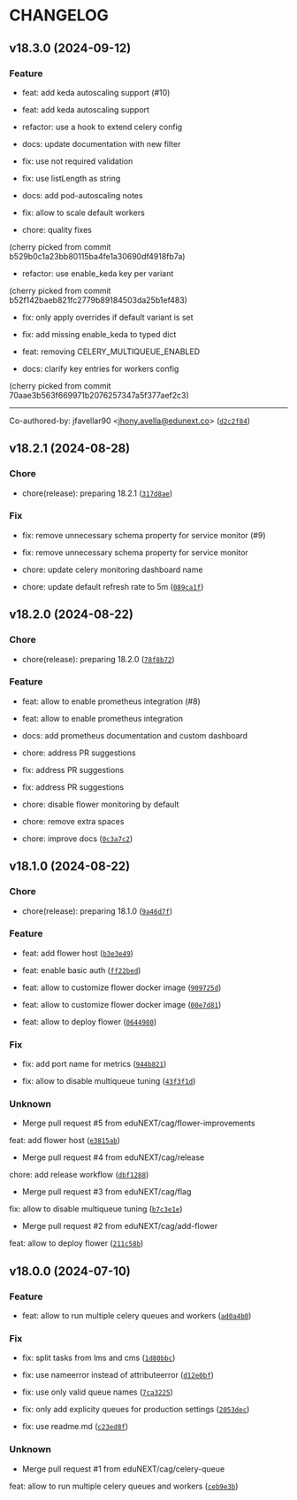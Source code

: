 # CHANGELOG

## v18.3.0 (2024-09-12)

### Feature

* feat: add keda autoscaling support (#10)

* feat: add keda autoscaling support

* refactor: use a hook to extend celery config

* docs: update documentation with new filter

* fix: use not required validation

* fix: use listLength as string

* docs: add pod-autoscaling notes

* fix: allow to scale default workers

* chore: quality fixes

(cherry picked from commit b529b0c1a23bb80115ba4fe1a30690df4918fb7a)

* refactor: use enable_keda key per variant

(cherry picked from commit b52f142baeb821fc2779b89184503da25b1ef483)

* fix: only apply overrides if default variant is set

* fix: add missing enable_keda to typed dict

* feat: removing CELERY_MULTIQUEUE_ENABLED

* docs: clarify key entries for workers config

(cherry picked from commit 70aae3b563f669971b2076257347a5f377aef2c3)

---------

Co-authored-by: jfavellar90 &lt;jhony.avella@edunext.co&gt; ([`d2c2f84`](https://github.com/eduNEXT/tutor-contrib-celery/commit/d2c2f846e88e92774bffe7de113df903ed794872))

## v18.2.1 (2024-08-28)

### Chore

* chore(release): preparing 18.2.1 ([`317d8ae`](https://github.com/eduNEXT/tutor-contrib-celery/commit/317d8aeb1350e9bb433e52681bd45c4ae06e8651))

### Fix

* fix: remove unnecessary schema property for service monitor (#9)

* fix: remove unnecessary schema property for service monitor

* chore: update celery monitoring dashboard name

* chore: update default refresh rate to 5m ([`089ca1f`](https://github.com/eduNEXT/tutor-contrib-celery/commit/089ca1fcd429a4258738868656dbe756c0758817))

## v18.2.0 (2024-08-22)

### Chore

* chore(release): preparing 18.2.0 ([`78f8b72`](https://github.com/eduNEXT/tutor-contrib-celery/commit/78f8b72e451730af65e15d72df4152b11ce8fab8))

### Feature

* feat: allow to enable prometheus integration (#8)

* feat: allow to enable prometheus integration

* docs: add prometheus documentation and custom dashboard

* chore: address PR suggestions

* fix: address PR suggestions

* fix: address PR suggestions

* chore: disable flower monitoring by default

* chore: remove extra spaces

* chore: improve docs ([`0c3a7c2`](https://github.com/eduNEXT/tutor-contrib-celery/commit/0c3a7c2df2965e64dee9df4562b65697e1a53950))

## v18.1.0 (2024-08-22)

### Chore

* chore(release): preparing 18.1.0 ([`9a46d7f`](https://github.com/eduNEXT/tutor-contrib-celery/commit/9a46d7f9c30979566f33d54e12fa97a19770b49b))

### Feature

* feat: add flower host ([`b3e3e49`](https://github.com/eduNEXT/tutor-contrib-celery/commit/b3e3e4952a6e32a06be6a8930f7af98d05994091))

* feat: enable basic auth ([`ff22bed`](https://github.com/eduNEXT/tutor-contrib-celery/commit/ff22bed93fc241acc615346630b56ab52f3bf142))

* feat: allow to customize flower docker image ([`909725d`](https://github.com/eduNEXT/tutor-contrib-celery/commit/909725dd984fac59b1deaaafe234ea58bdd5fde1))

* feat: allow to customize flower docker image ([`00e7d81`](https://github.com/eduNEXT/tutor-contrib-celery/commit/00e7d8120944aa5b0bd502f5b8bfc6aca1cc16c4))

* feat: allow to deploy flower ([`0644980`](https://github.com/eduNEXT/tutor-contrib-celery/commit/0644980908d3fb130c8ff5ab1a30ada9372050bb))

### Fix

* fix: add port name for metrics ([`944b821`](https://github.com/eduNEXT/tutor-contrib-celery/commit/944b8219f6b1978c34f4a6c9561f8a49300b7e34))

* fix: allow to disable multiqueue tuning ([`43f3f1d`](https://github.com/eduNEXT/tutor-contrib-celery/commit/43f3f1d5b2324b87ce1902fc4ba3fd66c0f20227))

### Unknown

* Merge pull request #5 from eduNEXT/cag/flower-improvements

feat: add flower host ([`e3815ab`](https://github.com/eduNEXT/tutor-contrib-celery/commit/e3815abd9ad84efc36271eeda3c22c7eeba70b16))

* Merge pull request #4 from eduNEXT/cag/release

chore: add release workflow ([`dbf1288`](https://github.com/eduNEXT/tutor-contrib-celery/commit/dbf1288833211c5220c18c540889c62c8179fa44))

* Merge pull request #3 from eduNEXT/cag/flag

fix: allow to disable multiqueue tuning ([`b7c3e1e`](https://github.com/eduNEXT/tutor-contrib-celery/commit/b7c3e1e42bdc04a43b4c5fd29826a2f381b001bf))

* Merge pull request #2 from eduNEXT/cag/add-flower

feat: allow to deploy flower ([`211c58b`](https://github.com/eduNEXT/tutor-contrib-celery/commit/211c58b0369adb046f6f0ac0584ff0bb6ff3e68f))

## v18.0.0 (2024-07-10)

### Feature

* feat: allow to run multiple celery queues and workers ([`ad0a4b0`](https://github.com/eduNEXT/tutor-contrib-celery/commit/ad0a4b08ddbfdc7f466442b2eb61c048c52ad39b))

### Fix

* fix: split tasks from lms and cms ([`1d80bbc`](https://github.com/eduNEXT/tutor-contrib-celery/commit/1d80bbc404cb963f3a71c2c6df7abdba03a2f16d))

* fix: use nameerror instead of attributeerror ([`d12e0bf`](https://github.com/eduNEXT/tutor-contrib-celery/commit/d12e0bf1400e67d5c744f286d50ae7210ca8a356))

* fix: use only valid queue names ([`7ca3225`](https://github.com/eduNEXT/tutor-contrib-celery/commit/7ca32254e77c7438c6627c63555f73f0a8368603))

* fix: only add explicity queues for production settings ([`2053dec`](https://github.com/eduNEXT/tutor-contrib-celery/commit/2053decb55dc66aa33987fb3400451c497d81ec3))

* fix: use readme.md ([`c23ed8f`](https://github.com/eduNEXT/tutor-contrib-celery/commit/c23ed8f803dc29208d5cd864c7f8e9246df23838))

### Unknown

* Merge pull request #1 from eduNEXT/cag/celery-queue

feat: allow to run multiple celery queues and workers ([`ceb9e3b`](https://github.com/eduNEXT/tutor-contrib-celery/commit/ceb9e3b7b6eb7eda9fa4fc6fcdbbf6e1b851d638))
